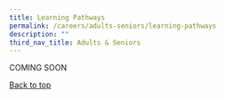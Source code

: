 ```yaml
---
title: Learning Pathways
permalink: /careers/adults-seniors/learning-pathways
description: ""
third_nav_title: Adults & Seniors
---
```

COMING SOON

<p class="has-text-right margin--top--xl"><a href="#main-content" class="has-text-ruby">Back to top</a></p>